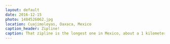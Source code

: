```yaml
---
layout: default
date: 2016-12-15
photo: 1484526062.jpg
location: Cuajimoloyas, Oaxaca, Mexico
caption_header: Zipline!
caption: That zipline is the longest one in Mexico, about a 1 kilometer long! Even though the weather was very bad it was actually fun to do :)
---
```

